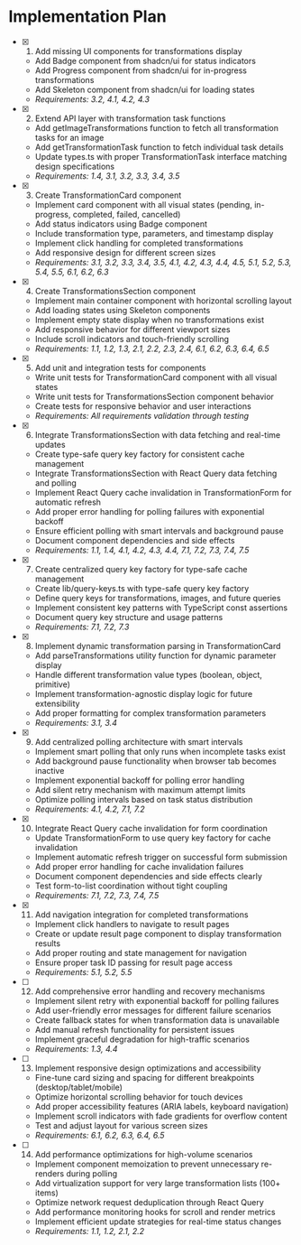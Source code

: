 # Implementation Plan

- [x] 1. Add missing UI components for transformations display

  - Add Badge component from shadcn/ui for status indicators
  - Add Progress component from shadcn/ui for in-progress transformations
  - Add Skeleton component from shadcn/ui for loading states
  - _Requirements: 3.2, 4.1, 4.2, 4.3_

- [x] 2. Extend API layer with transformation task functions

  - Add getImageTransformations function to fetch all transformation tasks for an image
  - Add getTransformationTask function to fetch individual task details
  - Update types.ts with proper TransformationTask interface matching design specifications
  - _Requirements: 1.4, 3.1, 3.2, 3.3, 3.4, 3.5_

- [x] 3. Create TransformationCard component

  - Implement card component with all visual states (pending, in-progress, completed, failed, cancelled)
  - Add status indicators using Badge component
  - Include transformation type, parameters, and timestamp display
  - Implement click handling for completed transformations
  - Add responsive design for different screen sizes
  - _Requirements: 3.1, 3.2, 3.3, 3.4, 3.5, 4.1, 4.2, 4.3, 4.4, 4.5, 5.1, 5.2, 5.3, 5.4, 5.5, 6.1, 6.2, 6.3_

- [x] 4. Create TransformationsSection component

  - Implement main container component with horizontal scrolling layout
  - Add loading states using Skeleton components
  - Implement empty state display when no transformations exist
  - Add responsive behavior for different viewport sizes
  - Include scroll indicators and touch-friendly scrolling
  - _Requirements: 1.1, 1.2, 1.3, 2.1, 2.2, 2.3, 2.4, 6.1, 6.2, 6.3, 6.4, 6.5_

- [x] 5. Add unit and integration tests for components

  - Write unit tests for TransformationCard component with all visual states
  - Write unit tests for TransformationsSection component behavior
  - Create tests for responsive behavior and user interactions
  - _Requirements: All requirements validation through testing_

- [x] 6. Integrate TransformationsSection with data fetching and real-time updates

  - Create type-safe query key factory for consistent cache management
  - Integrate TransformationsSection with React Query data fetching and polling
  - Implement React Query cache invalidation in TransformationForm for automatic refresh
  - Add proper error handling for polling failures with exponential backoff
  - Ensure efficient polling with smart intervals and background pause
  - Document component dependencies and side effects
  - _Requirements: 1.1, 1.4, 4.1, 4.2, 4.3, 4.4, 7.1, 7.2, 7.3, 7.4, 7.5_

- [x] 7. Create centralized query key factory for type-safe cache management

  - Create lib/query-keys.ts with type-safe query key factory
  - Define query keys for transformations, images, and future queries
  - Implement consistent key patterns with TypeScript const assertions
  - Document query key structure and usage patterns
  - _Requirements: 7.1, 7.2, 7.3_

- [x] 8. Implement dynamic transformation parsing in TransformationCard

  - Add parseTransformations utility function for dynamic parameter display
  - Handle different transformation value types (boolean, object, primitive)
  - Implement transformation-agnostic display logic for future extensibility
  - Add proper formatting for complex transformation parameters
  - _Requirements: 3.1, 3.4_

- [x] 9. Add centralized polling architecture with smart intervals

  - Implement smart polling that only runs when incomplete tasks exist
  - Add background pause functionality when browser tab becomes inactive
  - Implement exponential backoff for polling error handling
  - Add silent retry mechanism with maximum attempt limits
  - Optimize polling intervals based on task status distribution
  - _Requirements: 4.1, 4.2, 7.1, 7.2_

- [x] 10. Integrate React Query cache invalidation for form coordination

  - Update TransformationForm to use query key factory for cache invalidation
  - Implement automatic refresh trigger on successful form submission
  - Add proper error handling for cache invalidation failures
  - Document component dependencies and side effects clearly
  - Test form-to-list coordination without tight coupling
  - _Requirements: 7.1, 7.2, 7.3, 7.4, 7.5_

- [x] 11. Add navigation integration for completed transformations

  - Implement click handlers to navigate to result pages
  - Create or update result page component to display transformation results
  - Add proper routing and state management for navigation
  - Ensure proper task ID passing for result page access
  - _Requirements: 5.1, 5.2, 5.5_

- [ ] 12. Add comprehensive error handling and recovery mechanisms

  - Implement silent retry with exponential backoff for polling failures
  - Add user-friendly error messages for different failure scenarios
  - Create fallback states for when transformation data is unavailable
  - Add manual refresh functionality for persistent issues
  - Implement graceful degradation for high-traffic scenarios
  - _Requirements: 1.3, 4.4_

- [ ] 13. Implement responsive design optimizations and accessibility

  - Fine-tune card sizing and spacing for different breakpoints (desktop/tablet/mobile)
  - Optimize horizontal scrolling behavior for touch devices
  - Add proper accessibility features (ARIA labels, keyboard navigation)
  - Implement scroll indicators with fade gradients for overflow content
  - Test and adjust layout for various screen sizes
  - _Requirements: 6.1, 6.2, 6.3, 6.4, 6.5_

- [ ] 14. Add performance optimizations for high-volume scenarios

  - Implement component memoization to prevent unnecessary re-renders during polling
  - Add virtualization support for very large transformation lists (100+ items)
  - Optimize network request deduplication through React Query
  - Add performance monitoring hooks for scroll and render metrics
  - Implement efficient update strategies for real-time status changes
  - _Requirements: 1.1, 1.2, 2.1, 2.2_
